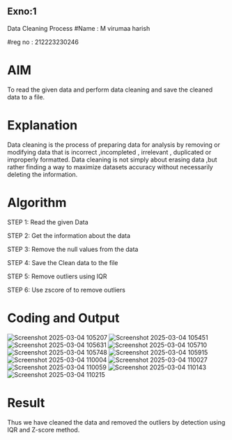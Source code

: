 ## Exno:1
Data Cleaning Process
#Name : M virumaa harish 

#reg no : 212223230246

# AIM
To read the given data and perform data cleaning and save the cleaned data to a file.

# Explanation
Data cleaning is the process of preparing data for analysis by removing or modifying data that is incorrect ,incompleted , irrelevant , duplicated or improperly formatted. Data cleaning is not simply about erasing data ,but rather finding a way to maximize datasets accuracy without necessarily deleting the information.

# Algorithm
STEP 1: Read the given Data

STEP 2: Get the information about the data

STEP 3: Remove the null values from the data

STEP 4: Save the Clean data to the file

STEP 5: Remove outliers using IQR

STEP 6: Use zscore of to remove outliers

# Coding and Output
![Screenshot 2025-03-04 105207](https://github.com/user-attachments/assets/09af306c-3dd0-4387-9dc9-2361d65a6f1e)
![Screenshot 2025-03-04 105451](https://github.com/user-attachments/assets/74b12a36-4acd-47e6-879e-0c1170ef6055)
![Screenshot 2025-03-04 105631](https://github.com/user-attachments/assets/0d03e97a-8518-4ac5-bf3e-5afaed5b6322)
![Screenshot 2025-03-04 105710](https://github.com/user-attachments/assets/02de5f16-d68f-4207-89a8-57c6d74bd75f)
![Screenshot 2025-03-04 105748](https://github.com/user-attachments/assets/9f222c8e-5f59-4619-b965-e3e7c7d3c81a)
![Screenshot 2025-03-04 105915](https://github.com/user-attachments/assets/66c2f8d2-bad7-4cf4-bfb7-b7975d6e69ac)
![Screenshot 2025-03-04 110004](https://github.com/user-attachments/assets/1aed514e-630b-4c10-9dc3-b9b722e31580)
![Screenshot 2025-03-04 110027](https://github.com/user-attachments/assets/e7f588ae-249f-4ecd-b3c8-bc372ad1b599)
![Screenshot 2025-03-04 110059](https://github.com/user-attachments/assets/c952e08f-f4ef-4101-bc0c-329663777b96)
![Screenshot 2025-03-04 110143](https://github.com/user-attachments/assets/ce9616e1-c7be-4f47-81ee-968d937c0936)
![Screenshot 2025-03-04 110215](https://github.com/user-attachments/assets/73591e4d-326e-4887-83ed-3db3fb12a2d5)



# Result

   Thus we have cleaned the data and removed the outliers by detection using IQR and Z-score method.
